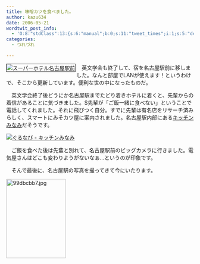 ```yaml
---
title: 味噌カツを食べました。
author: kazu634
date: 2006-05-21
wordtwit_post_info:
  - 'O:8:"stdClass":13:{s:6:"manual";b:0;s:11:"tweet_times";i:1;s:5:"delay";i:0;s:7:"enabled";i:1;s:10:"separation";s:2:"60";s:7:"version";s:3:"3.7";s:14:"tweet_template";b:0;s:6:"status";i:2;s:6:"result";a:0:{}s:13:"tweet_counter";i:2;s:13:"tweet_log_ids";a:1:{i:0;i:2367;}s:9:"hash_tags";a:0:{}s:8:"accounts";a:1:{i:0;s:7:"kazu634";}}'
categories:
  - つれづれ

---
```

<div class="section">
<p>
<a href="http://chizumado.jp/view?position_id=354842" onclick="__gaTracker('send', 'event', 'outbound-article', 'http://chizumado.jp/view?position_id=354842', '');" target="_blank"><img alt="スーパーホテル名古屋駅前" align="left" src="http://chizumado.jp/RasterMap?position_id=354842" border="1" /></a>
</p></p> 
  
<p>
    　英文学会も終了して、宿を名古屋駅前に移しました。なんと部屋でLANが使えます！というわけで、そこから更新しています。便利な世の中になったものだ。
</p></p> 
  
<p>
    　英文学会終了後どうにか名古屋駅までたどり着きホテルに着くと、先輩からの着信があることに気づきました。S先輩が「ご飯一緒に食べない」ということで電話してくれました。それに飛びつく自分。すでに先輩は有名店をリサーチ済みらしく、スマートにみそカツ屋に案内されました。名古屋駅内部にある<a href="http://r.gnavi.co.jp/n074703/" onclick="__gaTracker('send', 'event', 'outbound-article', 'http://r.gnavi.co.jp/n074703/', 'キッチンみなみ');" target="_blank">キッチンみなみ</a>だそうです。
</p>
  
<p>
<center>
</center>
</p>
  
<p>
<a href="http://r.gnavi.co.jp/n074703/" onclick="__gaTracker('send', 'event', 'outbound-article', 'http://r.gnavi.co.jp/n074703/', '');" target="_blank"><img alt="ぐるなび - キッチンみなみ" src="http://img.simpleapi.net/small/http://r.gnavi.co.jp/n074703/" border="0" /></a>
</p></p> 
  
<p>
    　ご飯を食べた後は先輩と別れて、名古屋駅前のビッグカメラに行きました。電気屋さんはどこも変わりようがないなぁ…というのが印象です。
</p></p> 
  
<p>
    　そんで最後に、名古屋駅の写真を撮ってきて今にいたります。
</p>
  
<p>
<center>
</center>
</p>
  
<p>
<a href="http://image.blog.livedoor.jp/simoom634/imgs/9/9/99dbcbb7.jpg" onclick="__gaTracker('send', 'event', 'outbound-article', 'http://image.blog.livedoor.jp/simoom634/imgs/9/9/99dbcbb7.jpg', '');" target="_blank"><img width="160" alt="99dbcbb7.jpg" src="http://image.blog.livedoor.jp/simoom634/imgs/9/9/99dbcbb7-s.jpg" class="pict" height="213" border="0" /></a>
</p></p>
</div>
